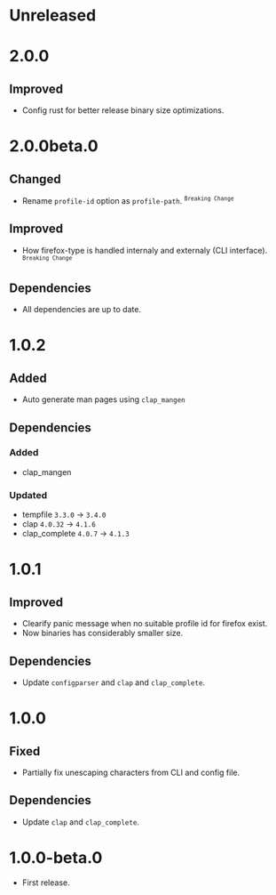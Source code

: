 # Unreleased

# 2.0.0

## Improved

- Config rust for better release binary size optimizations.

# 2.0.0beta.0

## Changed

- Rename `profile-id` option as `profile-path`. <sup>`Breaking Change`</sup>

## Improved

- How firefox-type is handled internaly and externaly (CLI interface). <sup>`Breaking Change`</sup>

## Dependencies

- All dependencies are up to date.

# 1.0.2

## Added

- Auto generate man pages using `clap_mangen`

## Dependencies

### Added

- clap_mangen

### Updated

- tempfile `3.3.0` -> `3.4.0`
- clap `4.0.32` -> `4.1.6`
- clap_complete `4.0.7` -> `4.1.3`

# 1.0.1

## Improved

- Clearify panic message when no suitable profile id for firefox exist.
- Now binaries has considerably smaller size.

## Dependencies

- Update `configparser` and `clap` and `clap_complete`.

# 1.0.0

## Fixed

- Partially fix unescaping characters from CLI and config file.

## Dependencies

- Update `clap` and `clap_complete`.

# 1.0.0-beta.0

- First release.
